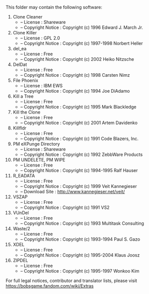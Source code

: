 ﻿This folder may contain the following software:

1. Clone Cleaner
   - – License : Shareware
   - – Copyright Notice : Copyright (c) 1996 Edward J. March Jr.
2. Clone Killer
   - – License : GPL 2.0
   - – Copyright Notice : Copyright (c) 1997-1998 Norbert Heller
3. del_ea
   - – License : Free
   - – Copyright Notice : Copyright (c) 2002 Heiko Nitzsche
4. DelDat
   - – License : Free
   - – Copyright Notice : Copyright (c) 1998 Carsten Nimz
5. File Phoenix
   - – License : IBM EWS
   - – Copyright Notice : Copyright (c) 1994 Joe DiAdamo
6. Kill a Tree
   - – License : Free
   - – Copyright Notice : Copyright (c) 1995 Mark Blackledge
7. Kill the Clone
   - – License : Free
   - – Copyright Notice : Copyright (c) 2001 Artem Davidenko
8. Killfldr
   - – License : Free
   - – Copyright Notice : Copyright (c) 1991 Code Blazers, Inc.
9. PM eXPunge Directory
   - – License : Shareware
   - – Copyright Notice : Copyright (c) 1992 ZebbWare Products
10. PM UNDELETE, PM WIPE
    - – License : Free
    - – Copyright Notice : Copyright (c) 1994-1995 Ralf Hauser
11. R_EADATA
    - – License : Free
    - – Copyright Notice : Copyright (c) 1999 Veit Kannegieser
    - – Download Site : http://www.kannegieser.net/veit/
12. VSZAP
    - – License : Free
    - – Copyright Notice : Copyright (c) 1991 VS2
13. VUnDel
    - – License : Free
    - – Copyright Notice : Copyright (c) 1993 Multitask Consulting
14. Waste/2
    - – License : Free
    - – Copyright Notice : Copyright (c) 1993-1994 Paul S. Gazo
15. XDEL
    - – License : Free
    - – Copyright Notice : Copyright (c) 1995-2004 Klaus Joosz
16. ZIPDEL
    - – License : Free
    - – Copyright Notice : Copyright (c) 1995-1997 Wonkoo Kim

For full legal notices, contributor and translator lists, please visit https://bobsgame.fandom.com/wiki/Extras